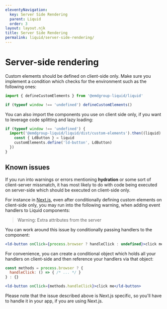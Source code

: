 ```yaml
---
eleventyNavigation:
  key: Server Side Rendering
  parent: Liquid
  order: 3
layout: layout.njk
title: Server Side Rendering
permalink: liquid/server-side-rendering/
---
```



# Server-side rendering

Custom elements should be defined on client-side only. Make sure you implement a condition which checks for the environment such as the following ones:

```js
import { defineCustomElements } from '@emdgroup-liquid/liquid'

if (typeof window !== 'undefined') defineCustomElements()
```

You can also import the components you use on client side only, if you want to leverage code splitting and lazy loading:

```js
if (typeof window !== 'undefined') {
  import('@emdgroup-liquid/liquid/dist/custom-elements').then((liquid) => {
    const { LdButton } = liquid
    customElements.define('ld-button', LdButton)
  })
}
```

## Known issues

If you run into warnings or errors mentioning **hydration** or some sort of client-server missmatch, it has most likely to do with code being executed on server-side which should be executed on client-side only.

For instance in [Next.js](https://nextjs.org/), even after conditionally defining custom elements on client-side only, you may run into the following warning, when adding event handlers to Liquid components:

> Warning: Extra attributes from the server

You can work around this issue by conditionally passing handlers to the component:
```jsx
<ld-button onClick={process.browser ? handleClick : undefined}>click me</ld-button>
```

For convenience, you can create a conditional object which holds all your handlers on client-side and then reference your handlers via that object:

```js
const methods = process.browser ? {
  handleClick: () => { /* ... */ }
} : {}
```

```jsx
<ld-button onClick={methods.handleClick}>click me</ld-button>
```

Please note that the issue described above is Next.js specific, so you'll have to handle it in your app, if you are using Next.js.

<docs-page-nav prev-title="Type checking and intellisense" prev-href="/liquid/type-checking-and-intellisense/"></docs-page-nav>